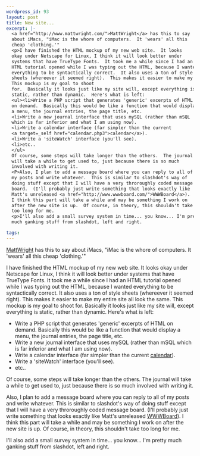 ```yaml
--- 
wordpress_id: 93
layout: post
title: New site...
excerpt: |-
  <a href="http://www.mattwright.com/">MattWright</a> has this to say 
  about iMacs, "iMac is the whore of computers.  It 'wears' all this 
  cheap 'clothing.'"
  <p>I have finished the HTML mockup of my new web site.  It looks 
  okay under Netscape for Linux, I think it will look better under 
  systems that have TrueType Fonts.  It took me a while since I had an 
  HTML tutorial opened while I was typing out the HTML, because I wanted 
  everything to be syntactically correct.  It also uses a ton of style 
  sheets (whereever it seemed right).  This makes it easier to make my entire site all look the same.
  This mockup is my goal to shoot 
  for.  Basically it looks just like my site will, except everything is
  static, rather than dynamic.  Here's what is left:
  <ul><li>Write a PHP script that generates 'generic' excerpts of HTML 
  on demand.  Basically this would be like a function that would display 
  a menu, the journal entries, the page title, etc.
  <li>Write a new journal interface that uses mySQL (rather than mSQL 
  which is far inferior and what I am using now).
  <li>Write a calendar interface (far simpler than the current 
  <a target=_self href="calendar.php3">calendar</a>).
  <li>Write a 'siteWatch' interface (you'll see).
  <li>etc..
  </ul>
  Of course, some steps will take longer than the others.  The journal 
  will take a while to get used to, just because there is so much 
  involved with writing it.
  <P>Also, I plan to add a message board where you can reply to all of 
  my posts and write whatever.  This is similar to slashdot's way of 
  doing stuff except that I will have a very throroughly coded message 
  board.  (I'll probably just write something that looks exactly like 
  Matt's unreleased <a href="http://www.wwwboard.com/">WWWBoard</a>).
  I think this part will take a while and may be something I work on 
  after the new site is up.  Of course, in theory, this shouldn't take 
  too long for me.
  <p>I'll also add a small survey system in time... you know... I'm pretty 
  much ganking stuff from slashdot, left and right.

tags: 
---
```


<a href="http://www.mattwright.com/">MattWright</a> has this to say 
about iMacs, "iMac is the whore of computers.  It 'wears' all this 
cheap 'clothing.'"
<p>I have finished the HTML mockup of my new web site.  It looks 
okay under Netscape for Linux, I think it will look better under 
systems that have TrueType Fonts.  It took me a while since I had an 
HTML tutorial opened while I was typing out the HTML, because I wanted 
everything to be syntactically correct.  It also uses a ton of style 
sheets (whereever it seemed right).  This makes it easier to make my entire site all look the same.
This mockup is my goal to shoot 
for.  Basically it looks just like my site will, except everything is
static, rather than dynamic.  Here's what is left:
<ul><li>Write a PHP script that generates 'generic' excerpts of HTML 
on demand.  Basically this would be like a function that would display 
a menu, the journal entries, the page title, etc.
<li>Write a new journal interface that uses mySQL (rather than mSQL 
which is far inferior and what I am using now).
<li>Write a calendar interface (far simpler than the current 
<a target=_self href="calendar.php3">calendar</a>).
<li>Write a 'siteWatch' interface (you'll see).
<li>etc..
</ul>
Of course, some steps will take longer than the others.  The journal 
will take a while to get used to, just because there is so much 
involved with writing it.
<P>Also, I plan to add a message board where you can reply to all of 
my posts and write whatever.  This is similar to slashdot's way of 
doing stuff except that I will have a very throroughly coded message 
board.  (I'll probably just write something that looks exactly like 
Matt's unreleased <a href="http://www.wwwboard.com/">WWWBoard</a>).
I think this part will take a while and may be something I work on 
after the new site is up.  Of course, in theory, this shouldn't take 
too long for me.
<p>I'll also add a small survey system in time... you know... I'm pretty 
much ganking stuff from slashdot, left and right.
